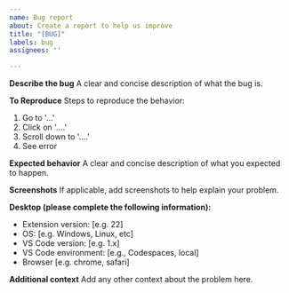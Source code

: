```yaml
---
name: Bug report
about: Create a report to help us improve
title: "[BUG]"
labels: bug
assignees: ''

---
```


**Describe the bug**
A clear and concise description of what the bug is.

**To Reproduce**
Steps to reproduce the behavior:
1. Go to '...'
2. Click on '....'
3. Scroll down to '....'
4. See error

**Expected behavior**
A clear and concise description of what you expected to happen.

**Screenshots**
If applicable, add screenshots to help explain your problem.

**Desktop (please complete the following information):**
 - Extension version: [e.g. 22]
 - OS: [e.g. Windows, Linux, etc]
 - VS Code version: [e.g. 1.x]
 - VS Code environment: [e.g., Codespaces, local]
 - Browser [e.g. chrome, safari]

**Additional context**
Add any other context about the problem here.

